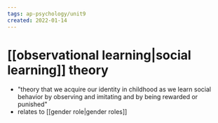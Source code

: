 ```yaml
---
tags: ap-psychology/unit9 
created: 2022-01-14
---
```


# [[observational learning|social learning]] theory

- "theory that we acquire our identity in childhood as we learn social behavior by observing and imitating and by being rewarded or punished"
- relates to [[gender role|gender roles]]

<!---->